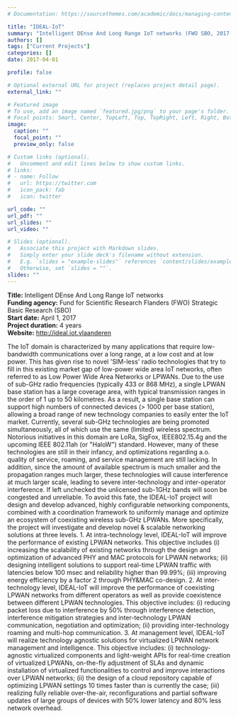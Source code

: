 ```yaml
---
# Documentation: https://sourcethemes.com/academic/docs/managing-content/

title: "IDEAL-IoT"
summary: "Intelligent DEnse And Long Range IoT networks (FWO SBO, 2017-2021)"
authors: []
tags: ["Current Projects"]
categories: []
date: 2017-04-01

profile: false

# Optional external URL for project (replaces project detail page).
external_link: ""

# Featured image
# To use, add an image named `featured.jpg/png` to your page's folder.
# Focal points: Smart, Center, TopLeft, Top, TopRight, Left, Right, BottomLeft, Bottom, BottomRight.
image:
  caption: ""
  focal_point: ""
  preview_only: false

# Custom links (optional).
#   Uncomment and edit lines below to show custom links.
# links:
# - name: Follow
#   url: https://twitter.com
#   icon_pack: fab
#   icon: twitter

url_code: ""
url_pdf: ""
url_slides: ""
url_video: ""

# Slides (optional).
#   Associate this project with Markdown slides.
#   Simply enter your slide deck's filename without extension.
#   E.g. `slides = "example-slides"` references `content/slides/example-slides.md`.
#   Otherwise, set `slides = ""`.
slides: ""
---
```

**Title:** Intelligent DEnse And Long Range IoT networks\
**Funding agency:** Fund for Scientific Research Flanders (FWO) Strategic Basic Research (SBO)\
**Start date:** April 1, 2017\
**Project duration:** 4 years\
**Website:** <http://ideal.iot.vlaanderen>

The IoT domain is characterized by many applications that require low-bandwidth communications over a long range, at a low cost and at low power. This has given rise to novel 'SIM-less' radio technologies that try to fill in this existing market gap of low-power wide area IoT networks, often referred to as Low Power Wide Area Networks or LPWANs. Due to the use of sub-GHz radio frequencies (typically 433 or 868 MHz), a single LPWAN base station has a large coverage area, with typical transmission ranges in the order of 1 up to 50 kilometres. As a result, a single base station can support high numbers of connected devices (> 1000 per base station), allowing a broad range of new technology companies to easily enter the IoT market. Currently, several sub-GHz technologies are being promoted simultaneously, all of which use the same (limited) wireless spectrum. Notorious initiatives in this domain are LoRa, SigFox, IEEE802.15.4g and the upcoming IEEE 802.11ah (or "HaloW") standard. However, many of these technologies are still in their infancy, and optimizations regarding a.o. quality of service, roaming, and service management are still lacking. In addition, since the amount of available spectrum is much smaller and the propagation ranges much larger, these technologies will cause interference at much larger scale, leading to severe inter-technology and inter-operator interference. If left unchecked the unlicensed sub-1GHz bands will soon be congested and unreliable. To avoid this fate, the IDEAL-IoT project will design and develop advanced, highly configurable networking components, combined with a coordination framework to uniformly manage and optimize an ecosystem of coexisting wireless sub-GHz LPWANs. More specifically, the project will investigate and develop novel & scalable networking solutions at three levels. 1. At intra-technology level, IDEAL-IoT will improve the performance of existing LPWAN networks. This objective includes (i) increasing the scalability of existing networks through the design and optimization of advanced PHY and MAC protocols for LPWAN networks; (ii) designing intelligent solutions to support real-time LPWAN traffic with latencies below 100 msec and reliability higher than 99.99%; (iii) improving energy efficiency by a factor 2 through PHY&MAC co-design. 2. At inter-technology level, IDEAL-IoT will improve the performance of coexisting LPWAN networks from different operators as well as provide coexistence between different LPWAN technologies. This objective includes: (i) reducing packet loss due to interference by 50% through interference detection, interference mitigation strategies and inter-technology LPWAN communication, negotiation and optimization; (ii) providing inter-technology roaming and multi-hop communication. 3. At management level, IDEAL-IoT will realize technology agnostic solutions for virtualized LPWAN network management and intelligence. This objective includes: (i) technology-agnostic virtualized components and light-weight APIs for real-time creation of virtualized LPWANs, on-the-fly adjustment of SLAs and dynamic installation of virtualized functionalities to control and improve interactions over LPWAN networks; (ii) the design of a cloud repository capable of optimizing LPWAN settings 10 times faster than is currently the case; (iii) realizing fully reliable over-the-air, reconfigurations and partial software updates of large groups of devices with 50% lower latency and 80% less network overhead.
